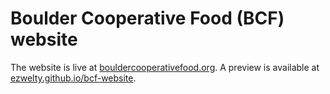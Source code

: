 # Boulder Cooperative Food (BCF) website

The website is live at [bouldercooperativefood.org](https://bouldercooperativefood.org). A preview is available at [ezwelty.github.io/bcf-website](https://ezwelty.github.io/bcf-website).
